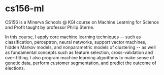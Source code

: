 # cs156-ml
CS156 is a Minerva Schools @ KGI course on Machine Learning for Science and Profit taught by professor Philip Sterne.

In this course, I apply core machine learning techniques -- such as classification, perceptron, neural networks, support vector machines, hidden Markov models, and nonparametric models of clustering -- as well as fundamental concepts such as feature selection, cross-validation and over-fitting. I also program machine learning algorithms to make sense of genetic data, perform customer segmentation, and predict the outcome of elections.
